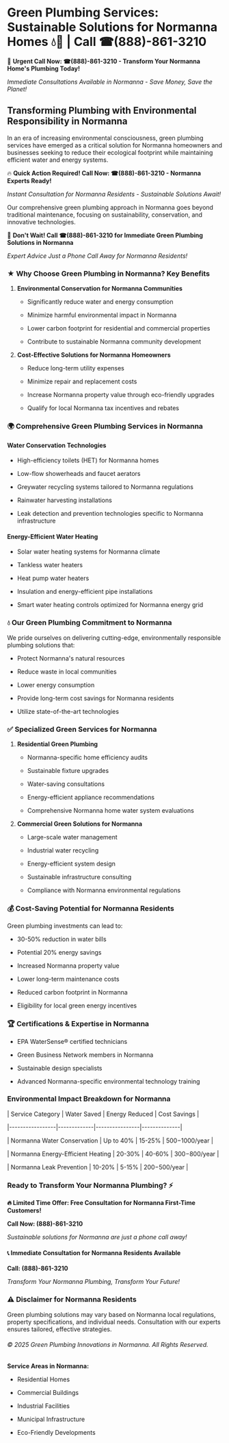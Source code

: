 # Green Plumbing Services: Sustainable Solutions for Normanna Homes 💧🌿 | Call ☎(888)-861-3210

🚨 **Urgent Call Now: ☎(888)-861-3210 - Transform Your Normanna Home's Plumbing Today!**
*Immediate Consultations Available in Normanna - Save Money, Save the Planet!*

## Transforming Plumbing with Environmental Responsibility in Normanna

In an era of increasing environmental consciousness, green plumbing services have emerged as a critical solution for Normanna homeowners and businesses seeking to reduce their ecological footprint while maintaining efficient water and energy systems. 

🔥 **Quick Action Required! Call Now: ☎(888)-861-3210 - Normanna Experts Ready!**
*Instant Consultation for Normanna Residents - Sustainable Solutions Await!*

Our comprehensive green plumbing approach in Normanna goes beyond traditional maintenance, focusing on sustainability, conservation, and innovative technologies.

🚨 **Don't Wait! Call ☎(888)-861-3210 for Immediate Green Plumbing Solutions in Normanna**
*Expert Advice Just a Phone Call Away for Normanna Residents!*

### ★ Why Choose Green Plumbing in Normanna? Key Benefits

1. **Environmental Conservation for Normanna Communities** 
   - Significantly reduce water and energy consumption
   - Minimize harmful environmental impact in Normanna
   - Lower carbon footprint for residential and commercial properties
   - Contribute to sustainable Normanna community development

2. **Cost-Effective Solutions for Normanna Homeowners** 
   - Reduce long-term utility expenses
   - Minimize repair and replacement costs
   - Increase Normanna property value through eco-friendly upgrades
   - Qualify for local Normanna tax incentives and rebates

### 🌍 Comprehensive Green Plumbing Services in Normanna

#### Water Conservation Technologies
- High-efficiency toilets (HET) for Normanna homes
- Low-flow showerheads and faucet aerators
- Greywater recycling systems tailored to Normanna regulations
- Rainwater harvesting installations
- Leak detection and prevention technologies specific to Normanna infrastructure

#### Energy-Efficient Water Heating
- Solar water heating systems for Normanna climate
- Tankless water heaters
- Heat pump water heaters
- Insulation and energy-efficient pipe installations
- Smart water heating controls optimized for Normanna energy grid

### 💧 Our Green Plumbing Commitment to Normanna

We pride ourselves on delivering cutting-edge, environmentally responsible plumbing solutions that:
- Protect Normanna's natural resources
- Reduce waste in local communities
- Lower energy consumption
- Provide long-term cost savings for Normanna residents
- Utilize state-of-the-art technologies

### ✅ Specialized Green Services for Normanna

1. **Residential Green Plumbing**
   - Normanna-specific home efficiency audits
   - Sustainable fixture upgrades
   - Water-saving consultations
   - Energy-efficient appliance recommendations
   - Comprehensive Normanna home water system evaluations

2. **Commercial Green Solutions for Normanna**
   - Large-scale water management
   - Industrial water recycling
   - Energy-efficient system design
   - Sustainable infrastructure consulting
   - Compliance with Normanna environmental regulations

### 💰 Cost-Saving Potential for Normanna Residents

Green plumbing investments can lead to:
- 30-50% reduction in water bills
- Potential 20% energy savings
- Increased Normanna property value
- Lower long-term maintenance costs
- Reduced carbon footprint in Normanna
- Eligibility for local green energy incentives

### 🏆 Certifications & Expertise in Normanna

- EPA WaterSense® certified technicians
- Green Business Network members in Normanna
- Sustainable design specialists
- Advanced Normanna-specific environmental technology training

### Environmental Impact Breakdown for Normanna

| Service Category | Water Saved | Energy Reduced | Cost Savings |
|-----------------|-------------|----------------|--------------|
| Normanna Water Conservation | Up to 40% | 15-25% | $500-$1000/year |
| Normanna Energy-Efficient Heating | 20-30% | 40-60% | $300-$800/year |
| Normanna Leak Prevention | 10-20% | 5-15% | $200-$500/year |

### Ready to Transform Your Normanna Plumbing? ⚡

**🔥 Limited Time Offer: Free Consultation for Normanna First-Time Customers!**

**Call Now: (888)-861-3210**
*Sustainable solutions for Normanna are just a phone call away!*

#### 📞 Immediate Consultation for Normanna Residents Available

**Call: (888)-861-3210**
*Transform Your Normanna Plumbing, Transform Your Future!*

### ⚠️ Disclaimer for Normanna Residents

Green plumbing solutions may vary based on Normanna local regulations, property specifications, and individual needs. Consultation with our experts ensures tailored, effective strategies.

###### © 2025 Green Plumbing Innovations in Normanna. All Rights Reserved.

**Service Areas in Normanna:** 
- Residential Homes
- Commercial Buildings
- Industrial Facilities
- Municipal Infrastructure
- Eco-Friendly Developments